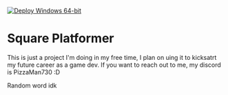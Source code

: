 [![Deploy Windows 64-bit](https://github.com/AbstractMelon/SquarePlatformer/actions/workflows/deploy.yml/badge.svg)](https://github.com/AbstractMelon/SquarePlatformer/actions/workflows/deploy.yml)
# Square Platformer
This is just a project I'm doing in my free time, I plan on uing it to kicksatrt my future career as a game dev. If you want to reach out to me, my discord is PizzaMan730 :D


Random word idk
